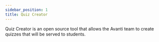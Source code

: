 ```yaml
---
sidebar_position: 1
title: Quiz Creator
---
```


Quiz Creator is an open source tool that allows the Avanti team to create quizzes that will be served to students.
